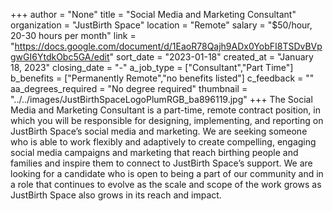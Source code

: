 +++
author = "None"
title = "Social Media and Marketing Consultant"
organization = "JustBirth Space"
location = "Remote"
salary = "$50/hour, 20-30 hours per month"
link = "https://docs.google.com/document/d/1EaoR78Qajh9ADx0YobFI8TSDvBVpgwGI6YtdkObc5GA/edit"
sort_date = "2023-01-18"
created_at = "January 18, 2023"
closing_date = "-"
a_job_type = ["Consultant","Part Time"]
b_benefits = ["Permanently Remote","no benefits listed"]
c_feedback = ""
aa_degrees_required = "No degree required"
thumbnail = "../../images/JustBirthSpaceLogoPlumRGB_ba896119.jpg"
+++
The Social Media and Marketing Consultant is a part-time, remote contract position, in which you will be responsible for designing, implementing, and reporting on JustBirth Space’s social media and marketing. We are seeking someone who is able to work flexibly and adaptively to create compelling, engaging social media campaigns and marketing that reach birthing people and families and inspire them to connect to JustBirth Space’s support. We are looking for a candidate who is open to being a part of our community and in a role that continues to evolve as the scale and scope of the work grows as JustBirth Space also grows in its reach and impact.